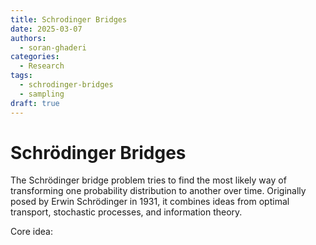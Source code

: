 ```yaml
---
title: Schrodinger Bridges
date: 2025-03-07
authors:
  - soran-ghaderi
categories:
  - Research
tags:
  - schrodinger-bridges
  - sampling
draft: true
---
```


# Schrödinger Bridges

The Schrödinger bridge problem tries to find the most likely way of transforming one probability distribution to another over time. Originally posed by Erwin Schrödinger in 1931, it combines ideas from optimal transport, stochastic processes, and information theory.


Core idea: 

